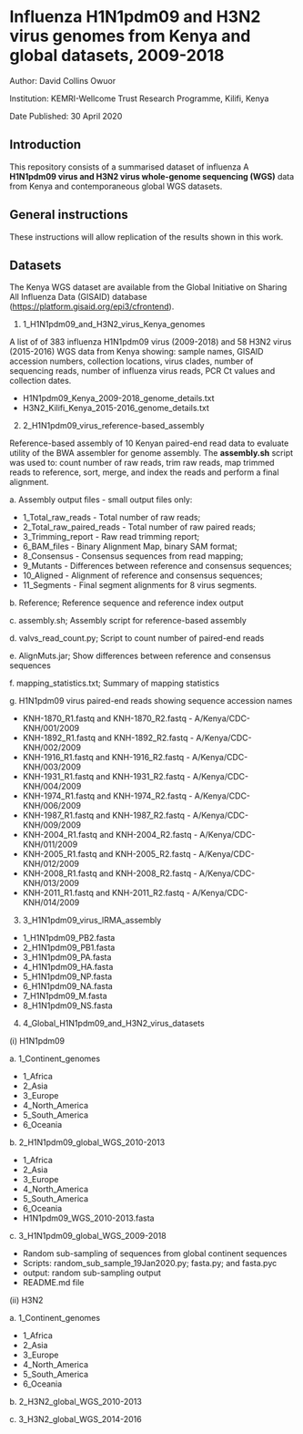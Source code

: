 # Influenza H1N1pdm09 and H3N2 virus genomes from Kenya and global datasets, 2009-2018

Author:         David Collins Owuor

Institution:   KEMRI-Wellcome Trust Research Programme, Kilifi, Kenya

Date Published: 30 April 2020

## Introduction

This repository consists of a summarised dataset of influenza A **H1N1pdm09 virus and H3N2 virus whole-genome sequencing (WGS)** data from Kenya and contemporaneous global WGS datasets.

## General instructions

These instructions will allow replication of the results shown in this work.

## Datasets

The Kenya WGS dataset are available from the Global Initiative on Sharing All Influenza Data (GISAID) database (https://platform.gisaid.org/epi3/cfrontend).

1.	1_H1N1pdm09_and_H3N2_virus_Kenya_genomes

A list of of 383 influenza H1N1pdm09 virus (2009-2018) and 58 H3N2 virus (2015-2016) WGS data from Kenya showing: sample names, GISAID accession numbers, collection locations, virus clades, number of sequencing reads, number of influenza virus reads, PCR Ct values and collection dates.

* H1N1pdm09_Kenya_2009-2018_genome_details.txt
* H3N2_Kilifi_Kenya_2015-2016_genome_details.txt

2.	2_H1N1pdm09_virus_reference-based_assembly

Reference-based assembly of 10 Kenyan paired-end read data to evaluate utility of the BWA assembler for genome assembly. The **assembly.sh** script was used to: count number of raw reads, trim raw reads, map trimmed reads to reference, sort, merge, and index the reads and perform a final alignment.

a. Assembly output files - small output files only:

* 1_Total_raw_reads - Total number of raw reads;
* 2_Total_raw_paired_reads - Total number of raw paired reads;
* 3_Trimming_report - Raw read trimming report;
* 6_BAM_files - Binary Alignment Map, binary SAM format;
* 8_Consensus - Consensus sequences from read mapping;
* 9_Mutants - Differences between reference and consensus sequences;
* 10_Aligned - Alignment of reference and consensus sequences;
* 11_Segments - Final segment alignments for 8 virus segments.

b.	Reference; Reference sequence and reference index output

c.	assembly.sh; Assembly script for reference-based assembly

d.	valvs_read_count.py; Script to count number of paired-end reads

e.	AlignMuts.jar; Show differences between reference and consensus sequences

f.	mapping_statistics.txt; Summary of mapping statistics

g.	H1N1pdm09 virus paired-end reads showing sequence accession names

* KNH-1870_R1.fastq and KNH-1870_R2.fastq - A/Kenya/CDC-KNH/001/2009
* KNH-1892_R1.fastq and KNH-1892_R2.fastq - A/Kenya/CDC-KNH/002/2009
* KNH-1916_R1.fastq and KNH-1916_R2.fastq - A/Kenya/CDC-KNH/003/2009
* KNH-1931_R1.fastq and KNH-1931_R2.fastq - A/Kenya/CDC-KNH/004/2009
* KNH-1974_R1.fastq and KNH-1974_R2.fastq - A/Kenya/CDC-KNH/006/2009
* KNH-1987_R1.fastq and KNH-1987_R2.fastq - A/Kenya/CDC-KNH/009/2009
* KNH-2004_R1.fastq and KNH-2004_R2.fastq - A/Kenya/CDC-KNH/011/2009
* KNH-2005_R1.fastq and KNH-2005_R2.fastq - A/Kenya/CDC-KNH/012/2009
* KNH-2008_R1.fastq and KNH-2008_R2.fastq - A/Kenya/CDC-KNH/013/2009
* KNH-2011_R1.fastq and KNH-2011_R2.fastq - A/Kenya/CDC-KNH/014/2009


 3.	3_H1N1pdm09_virus_IRMA_assembly

* 1_H1N1pdm09_PB2.fasta
* 2_H1N1pdm09_PB1.fasta
* 3_H1N1pdm09_PA.fasta
* 4_H1N1pdm09_HA.fasta
* 5_H1N1pdm09_NP.fasta
* 6_H1N1pdm09_NA.fasta
* 7_H1N1pdm09_M.fasta
* 8_H1N1pdm09_NS.fasta


4.	4_Global_H1N1pdm09_and_H3N2_virus_datasets

(i) H1N1pdm09

a. 1_Continent_genomes
* 1_Africa
* 2_Asia
* 3_Europe
* 4_North_America
* 5_South_America
* 6_Oceania


b. 2_H1N1pdm09_global_WGS_2010-2013
* 1_Africa
* 2_Asia
* 3_Europe
* 4_North_America
* 5_South_America
* 6_Oceania
* H1N1pdm09_WGS_2010-2013.fasta


c. 3_H1N1pdm09_global_WGS_2009-2018
* Random sub-sampling of sequences from global continent sequences
* Scripts: random_sub_sample_19Jan2020.py; fasta.py; and fasta.pyc
* output: random sub-sampling output
* README.md file  


(ii) H3N2

a. 1_Continent_genomes
* 1_Africa
* 2_Asia
* 3_Europe
* 4_North_America
* 5_South_America
* 6_Oceania

b. 2_H3N2_global_WGS_2010-2013

c. 3_H3N2_global_WGS_2014-2016
